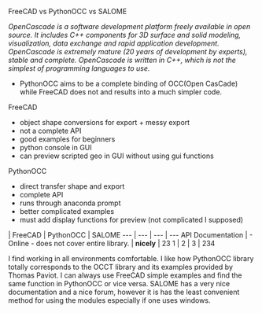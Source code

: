 FreeCAD vs PythonOCC vs SALOME

_OpenCascade is a software development platform freely available in open source. It includes C++ components for 3D surface and solid modeling, visualization, data exchange and rapid application development. OpenCascade is extremely mature (20 years of development by experts), stable and complete. OpenCascade is written in C++, which is not the simplest of programming languages to use._

- PythonOCC aims to be a complete binding of OCC(Open CasCade) while FreeCAD does not and results into a much simpler code. 

FreeCAD
- object shape conversions for export + messy export
- not a complete API
- good examples for beginners
- python console in GUI
- can preview scripted geo in GUI without using gui functions

PythonOCC
- direct transfer shape and export
- complete API
- runs through anaconda prompt
- better complicated examples
- must add display functions for preview (not complicated I supposed)



 | FreeCAD | PythonOCC | SALOME
--- | --- | --- | ---
API Documentation | - Online - does not cover entire library.  | **nicely** | 23
1 | 2 | 3 | 234




I find working in all environments comfortable. I like how PythonOCC library totally corresponds to the OCCT library and its examples provided by Thomas Paviot. I can always use FreeCAD simple examples and find the same function in PythonOCC or vice versa. SALOME has a very nice documentation and a nice forum, however it is has the least convenient method for using the modules especially if one uses windows.
